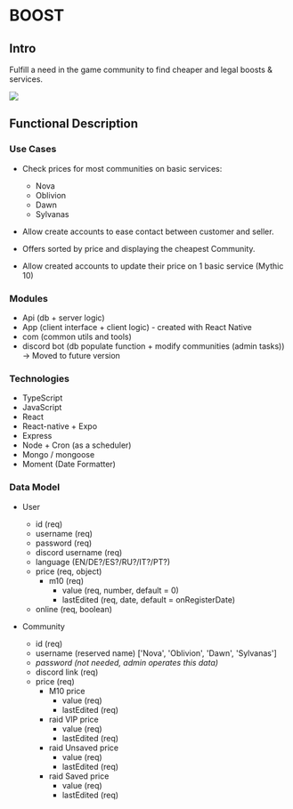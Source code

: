 # BOOST

## Intro

Fulfill a need in the game community to find cheaper and legal boosts & services.

![](https://media.giphy.com/media/MSTqntEzXV7BmCrhA7/giphy.gif?cid=790b7611teohudjwrj35k7xqz0r7q8b2k7s5eg5cwwxw2i3p&ep=v1_gifs_search&rid=giphy.gif&ct=g)

## Functional Description

### Use Cases

- Check prices for most communities on basic services:
    - Nova
    - Oblivion
    - Dawn
    - Sylvanas

- Allow create accounts to ease contact between customer and seller.
- Offers sorted by price and displaying the cheapest Community.
- Allow created accounts to update their price on 1 basic service (Mythic 10)

### Modules
- Api (db + server logic)
- App (client interface + client logic) - created with React Native
- com (common utils and tools)
- discord bot (db populate function + modify communities (admin tasks)) -> Moved to future version

### Technologies

- TypeScript
- JavaScript
- React
- React-native + Expo
- Express
- Node + Cron (as a scheduler)
- Mongo / mongoose
- Moment (Date Formatter)

### Data Model

- User 
    - id (req)
    - username (req)
    - password (req)
    - discord username (req)
    - language (EN/DE?/ES?/RU?/IT?/PT?)
    - price (req, object)
        - m10 (req)
            - value (req, number, default = 0)
            - lastEdited (req, date, default = onRegisterDate)
    - online (req, boolean)

- Community
    - id (req)
    - username (reserved name) ['Nova', 'Oblivion', 'Dawn', 'Sylvanas']
    - *password (not needed, admin operates this data)*
    - discord link (req)
    - price (req)
        - M10 price
            - value (req)
            - lastEdited (req)
        - raid VIP price
            - value (req)
            - lastEdited (req)
        - raid Unsaved price
            - value (req)
            - lastEdited (req)
        - raid Saved price
            - value (req)
            - lastEdited (req)